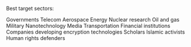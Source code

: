 Best target sectors:

Governments
Telecom
Aerospace
Energy
Nuclear research
Oil and gas
Military
Nanotechnology
Media
Transportation
Financial institutions
Companies developing encryption technologies
Scholars
Islamic activists
Human rights defenders
